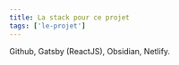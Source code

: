 ```yaml
---
title: La stack pour ce projet
tags: ['le-projet']
---
```


Github, Gatsby (ReactJS), Obsidian, Netlify. 